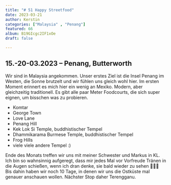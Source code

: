 ```yaml
---
title: "# 51 Happy Streetfood"
date: 2023-03-21
author: Kerstin
categories: ["Malaysia" , "Penang"]
featured: 66
album: B19GIcgc2IF1xOe
draft: false

---
```


## 15.-20-03.2023 – Penang, Butterworth

Wir sind in Malaysia angekommen. Unser erstes Ziel ist die Insel Penang im Westen, die Sonne brutzelt und wir fühlen uns gleich wohl hier. Im ersten Moment erinnert es mich hier ein wenig an Mexiko. Modern, aber gleichzeitig traditionell. Es gibt alle paar Meter Foodcourts, die sich super eignen, um bisschen was zu probieren.

- Komtar
- George Town 
- Love Lane
- Penang Hill
- Kek Lok Si Temple, buddhistischer Tempel
- Dhammikarama Burmese Temple, buddhistischer Tempel
- Frog Hills
- viele viele andere Tempel :)

Ende des Monats treffen wir uns mit meiner Schwester und Markus in KL. Ich bin so wahnsinnig aufgeregt, dass mir jedes Mal vor Vorfreude Tränen in die Augen schießen, wenn ich dran denke, sie bald wieder zu sehen 🥹🥹🥰 Bis dahin haben wir noch 10 Tage, in denen wir uns die Ostküste mal genauer anschauen wollen. Nächster Stop daher Terengganu.